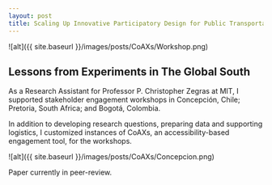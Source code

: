 ```yaml
---
layout: post
title: Scaling Up Innovative Participatory Design for Public Transportation Planning
---
```


![alt]({{ site.baseurl }}/images/posts/CoAXs/Workshop.png)

## Lessons from Experiments in The Global South
As a Research Assistant for Professor P. Christopher Zegras at MIT, I supported stakeholder engagement workshops in Concepción, Chile; Pretoria, South Africa; and Bogotá, Colombia.

In addition to developing research questions, preparing data and supporting logistics, I customized instances of CoAXs, an accessibility-based engagement tool, for the workshops.

![alt]({{ site.baseurl }}/images/posts/CoAXs/Concepcion.png)

Paper currently in peer-review.
